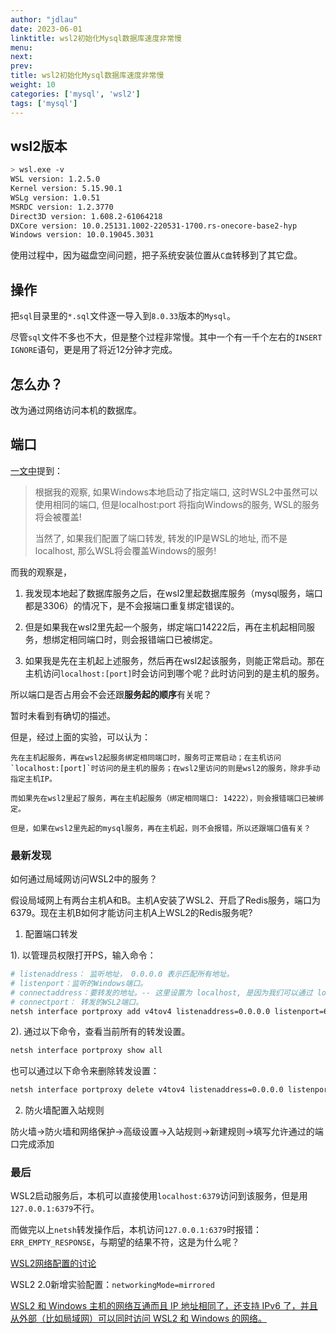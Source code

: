 ```yaml
---
author: "jdlau"
date: 2023-06-01
linktitle: wsl2初始化Mysql数据库速度非常慢
menu:
next:
prev:
title: wsl2初始化Mysql数据库速度非常慢
weight: 10
categories: ['mysql', 'wsl2']
tags: ['mysql']
---
```


## wsl2版本

```sh
> wsl.exe -v
WSL version: 1.2.5.0
Kernel version: 5.15.90.1
WSLg version: 1.0.51
MSRDC version: 1.2.3770
Direct3D version: 1.608.2-61064218
DXCore version: 10.0.25131.1002-220531-1700.rs-onecore-base2-hyp
Windows version: 10.0.19045.3031
```

使用过程中，因为磁盘空间问题，把子系统安装位置从`C盘`转移到了其它盘。

## 操作

把`sql`目录里的`*.sql`文件逐一导入到`8.0.33`版本的`Mysql`。

尽管`sql`文件不多也不大，但是整个过程非常慢。其中一个有一千个左右的`INSERT IGNORE`语句，更是用了将近12分钟才完成。

## 怎么办？

改为通过网络访问本机的数据库。

## 端口

[一文中](https://zhuanlan.zhihu.com/p/425312804)提到：

> 根据我的观察, 如果Windows本地启动了指定端口, 这时WSL2中虽然可以使用相同的端口, 但是localhost:port 将指向Windows的服务, WSL的服务将会被覆盖!
>
> 当然了, 如果我们配置了端口转发, 转发的IP是WSL的地址, 而不是localhost, 那么WSL将会覆盖Windows的服务!

而我的观察是，

1. 我发现本地起了数据库服务之后，在wsl2里起数据库服务（mysql服务，端口都是3306）的情况下，是不会报端口重复绑定错误的。

2. 但是如果我在wsl2里先起一个服务，绑定端口14222后，再在主机起相同服务，想绑定相同端口时，则会报错端口已被绑定。

3. 如果我是先在主机起上述服务，然后再在wsl2起该服务，则能正常启动。那在主机访问`localhost:[port]`时会访问到哪个呢？此时访问到的是主机的服务。

所以端口是否占用会不会还跟**服务起的顺序**有关呢？

暂时未看到有确切的描述。

但是，经过上面的实验，可以认为：

    先在主机起服务，再在wsl2起服务绑定相同端口时，服务可正常启动；在主机访问`localhost:[port]`时访问的是主机的服务；在wsl2里访问的则是wsl2的服务，除非手动指定主机IP。

    而如果先在wsl2里起了服务，再在主机起服务（绑定相同端口: 14222），则会报错端口已被绑定。

    但是，如果在wsl2里先起的mysql服务，再在主机起，则不会报错，所以还跟端口值有关？

### 最新发现

如何通过局域网访问WSL2中的服务？

假设局域网上有两台主机A和B。主机A安装了WSL2、开启了Redis服务，端口为6379。现在主机B如何才能访问主机A上WSL2的Redis服务呢?

1. 配置端口转发

1). 以管理员权限打开PS，输入命令：

```sh
# listenaddress： 监听地址， 0.0.0.0 表示匹配所有地址。
# listenport：监听的Windows端口。
# connectaddress：要转发的地址。-- 这里设置为 localhost, 是因为我们可以通过 localhost 来访问WSL2。
# connectport： 转发的WSL2端口。
netsh interface portproxy add v4tov4 listenaddress=0.0.0.0 listenport=6379 connectaddress=localhost connectport=6379
```

2). 通过以下命令，查看当前所有的转发设置。

```sh
netsh interface portproxy show all
```

也可以通过以下命令来删除转发设置：

```sh
netsh interface portproxy delete v4tov4 listenaddress=0.0.0.0 listenport=6379
```

2. 防火墙配置入站规则

防火墙->防火墙和网络保护->高级设置->入站规则->新建规则->填写允许通过的端口完成添加

### 最后

WSL2启动服务后，本机可以直接使用`localhost:6379`访问到该服务，但是用`127.0.0.1:6379`不行。

而做完以上`netsh`转发操作后，本机访问`127.0.0.1:6379`时报错：`ERR_EMPTY_RESPONSE`，与期望的结果不符，这是为什么呢？

[WSL2网络配置的讨论](https://github.com/microsoft/WSL/issues/4150)

WSL2 2.0新增实验配置：`networkingMode=mirrored`

[WSL2 和 Windows 主机的网络互通而且 IP 地址相同了，还支持 IPv6 了，并且从外部（比如局域网）可以同时访问 WSL2 和 Windows 的网络。](https://www.v2ex.com/t/975098?p=2)
